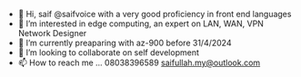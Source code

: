 - 👋 Hi, saif @saifvoice with a very good proficiency in front end languages
- 👀 I’m interested in edge computing, an expert on LAN, WAN, VPN Network Designer
- 🌱 I’m currently preaparing with az-900 before 31/4/2024
- 💞️ I’m looking to collaborate on self development
- 📫 How to reach me ...
  08038396589
  saifullah.my@outlook.com

<!---
saifvoice/saifvoice is a ✨ special ✨ repository because its `README.md` (this file) appears on your GitHub profile.
You can click the Preview link to take a look at your changes.
--->
